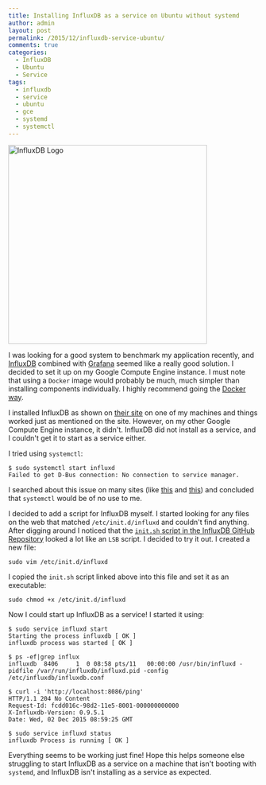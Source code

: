 ```yaml
---
title: Installing InfluxDB as a service on Ubuntu without systemd
author: admin
layout: post
permalink: /2015/12/influxdb-service-ubuntu/
comments: true
categories:
  - InfluxDB
  - Ubuntu
  - Service
tags:
  - influxdb
  - service
  - ubuntu
  - gce
  - systemd
  - systemctl
---
```


<img src="https://upload.wikimedia.org/wikipedia/commons/c/c6/Influxdb_logo.svg" alt="InfluxDB Logo" style="width: 400"/>

I was looking for a good system to benchmark my application recently, and [InfluxDB](https://influxdb.com/ "InfluxDB") combined with [Grafana](http://grafana.org/ "Grafana") seemed like a really good solution. I decided to set it up on my Google Compute Engine instance. I must note that using a `Docker` image would probably be much, much simpler than installing components individually. I highly recommend going the [Docker way](https://hub.docker.com/r/alexcheng/docker-grafana-influxdb/ "Docker image with InfluxDB and Grafana").

I installed InfluxDB as shown on [their site](https://influxdb.com/docs/v0.9/introduction/installation.html "InfluxDB Installation") on one of my machines and things worked just as mentioned on the site. However, on my other Google Compute Engine instance, it didn't. InfluxDB did not install as a service, and I couldn't get it to start as a service either.

I tried using `systemctl`:

    $ sudo systemctl start influxd
    Failed to get D-Bus connection: No connection to service manager.


I searched about this issue on many sites (like [this](http://www.linuxquestions.org/questions/linux-software-2/systemctl-failed-to-get-dbus-connection-no-connection-to-service-manager-4175466325/) and [this](https://bbs.archlinux.org/viewtopic.php?id=149288)) and concluded that `systemctl` would be of no use to me.

I decided to add a script for InfluxDB myself. I started looking for any files on the web that matched `/etc/init.d/influxd` and couldn't find anything. After digging around I noticed that the [`init.sh` script in the InfluxDB GitHub Repository](https://github.com/influxdb/influxdb/blob/master/scripts/init.sh) looked a lot like an `LSB` script. I decided to try it out. I created a new file:

    sudo vim /etc/init.d/influxd

I copied the `init.sh` script linked above into this file and set it as an executable:

    sudo chmod +x /etc/init.d/influxd

Now I could start up InfluxDB as a service! I started it using:

    $ sudo service influxd start
    Starting the process influxdb [ OK ]
    influxdb process was started [ OK ]

    $ ps -ef|grep influx
    influxdb  8406     1  0 08:58 pts/11   00:00:00 /usr/bin/influxd -pidfile /var/run/influxdb/influxd.pid -config /etc/influxdb/influxdb.conf
    
    $ curl -i 'http://localhost:8086/ping'
    HTTP/1.1 204 No Content
    Request-Id: fcdd016c-98d2-11e5-8001-000000000000
    X-Influxdb-Version: 0.9.5.1
    Date: Wed, 02 Dec 2015 08:59:25 GMT

    $ sudo service influxd status
    influxdb Process is running [ OK ]

Everything seems to be working just fine! Hope this helps someone else struggling to start InfluxDB as a service on a machine that isn't booting with `systemd`, and InfluxDB isn't installing as a service as expected.
